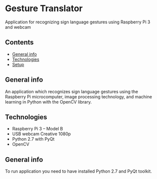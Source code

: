# Gesture Translator

Application for recognizing sign language gestures using Raspberry Pi 3 and webcam

## Contents
* [General info](#general-info)
* [Technologies](#technologies)
* [Setup](#setup)

## General info

An application which recognizes sign language gestures using the Raspberry Pi microcomputer, image processing technology, and machine learning in Python with the OpenCV library.

## Technologies

* Raspberry Pi 3 – Model B  
* USB webcam Creative 1080p  
* Python 2.7 with PyQt  
* OpenCV  

## General info

To run application you need to have installed Python 2.7 and PyQt toolkit.  



